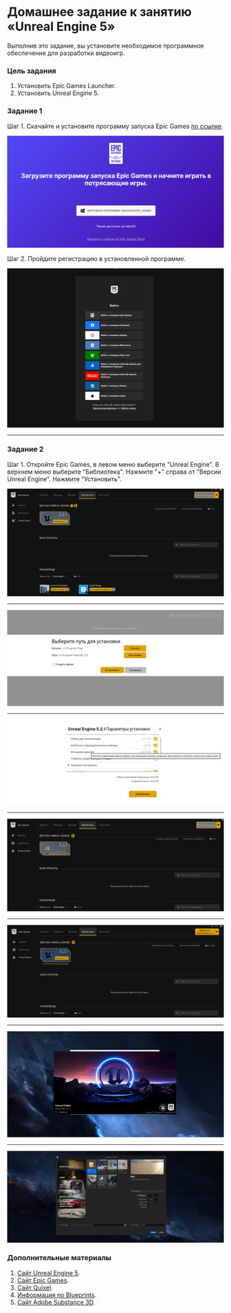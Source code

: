# Домашнее задание к занятию «Unreal Engine 5»

Выполнив это задание, вы установите необходимое программное обеспечение для разработки видеоигр.

### Цель задания

1. Установить Epic Games Launcher.
2. Установить Unreal Engine 5.

### Задание 1

Шаг 1. Скачайте и установите программу запуска Epic Games [по ссылке](https://store.epicgames.com/ru/download).

![UE5_install (1).png](/01/images/UE5_install%20(1).png)

Шаг 2. Пройдите регистрацию в установленной программе.

![UE5_install (2).png](/01/images/UE5_install%20(2).png)

---

### Задание 2

Шаг 1. Откройте Epic Games, в левом меню выберите "Unreal Engine". В верхнем меню выберите "Библиотека". Нажмите "+" справа от "Версии Unreal Engine". Нажмите "Установить".

![UE5_install (3).png](/01/images/UE5_install%20(3).png)

---

![UE5_install (4).png](/01/images/UE5_install%20(4).png)

---

![UE5_install (5).png](/01/images/UE5_install%20(5).png)

---

![UE5_install (6).png](/01/images/UE5_install%20(6).png)

---

![UE5_install (7).png](/01/images/UE5_install%20(7).png)

---

![UE5_install (8).png](/01/images/UE5_install%20(8).png)

---

![UE5_install (9).png](/01/images/UE5_install%20(9).png)

### Дополнительные материалы

1. [Сайт Unreal Engine 5](https://www.unrealengine.com/en-US/).
2. [Сайт Epic Games](https://www.epicgames.com/site/ru/home?sessionInvalidated=true).
3. [Сайт Quixel](https://quixel.com/).
4. [Информация по Blueprints](https://docs.unrealengine.com/5.0/en-US/blueprints-visual-scripting-in-unreal-engine/).
5. [Сайт Adobe Substance 3D](https://www.adobe.com/ru/products/substance3d-painter.html).
